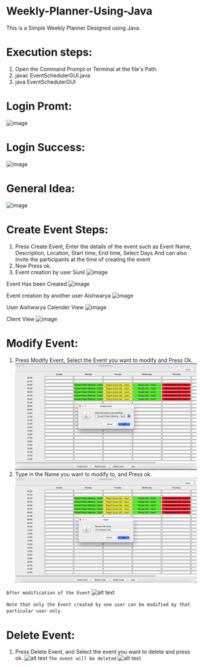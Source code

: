 # Weekly-Planner-Using-Java
This is a Simple Weekly Planner Designed using Java.

# Execution steps:
1. Open the Command Prompt or Terminal at the file's Path.
2. javac EventSchedulerGUI.java
3. java EventSchedulerGUI

# Login Promt:
![image](https://github.com/Sunilkumarkalagarla/Weekly-Planner-Using-Java/assets/152442579/e1420eee-2d00-4811-897d-2ba607a42202)

# Login Success:
![image](https://github.com/Sunilkumarkalagarla/Weekly-Planner-Using-Java/assets/152442579/4857763a-ce23-4cba-a56a-6cc02e9600fb)

# General Idea:
![image](https://github.com/Sunilkumarkalagarla/Weekly-Planner-Using-Java/assets/152442579/f42b4da9-1300-46d0-a75a-74cec4ada0ae)

# Create Event Steps:
1. Press Create Event, Enter the details of the event such as
   Event Name, Description, Location, Start time, End time, Select Days
   And can also Invite the participants at the time of creating the event
2. Now Press ok.
3. Event creation by user Sunil 
![image](https://github.com/Sunilkumarkalagarla/Weekly-Planner-Using-Java/assets/152442579/be92a3c2-32c3-4e58-b1c9-ba6be1263dbf)

Event Has been Created
![image](https://github.com/Sunilkumarkalagarla/Weekly-Planner-Using-Java/assets/152442579/cae9c150-1a59-41d7-8101-fabcd99a1848)

Event creation by another user Aishwarya
![image](https://github.com/Sunilkumarkalagarla/Weekly-Planner-Using-Java/assets/152442579/3432fa8b-cc91-4e03-974b-10e1eb78df51)

User Aishwarya Calender View
![image](https://github.com/Sunilkumarkalagarla/Weekly-Planner-Using-Java/assets/152442579/381feac8-ef9a-4216-a232-b20736871a83)

Client View
![image](https://github.com/Sunilkumarkalagarla/Weekly-Planner-Using-Java/assets/152442579/da62b982-4211-4ebd-9203-7e45854bbda4)


# Modify Event:
1. Press Modify Event, Select the Event you want to modify and Press Ok.
![alt text](./Output%20Screenshots/image-3.png)
2. Type in the Name you want to modify to, and Press ok.
![alt text](./Output%20Screenshots/image-4.png)

``` After modification of the Event ```
![alt text](./Output%20Screenshots/image-5.png)

``` Note that only the Event created by one user can be modified by that particular user only ```

# Delete Event:
1. Press Delete Event, and Select the event you want to delete and press ok.
![alt text](./Output%20Screenshots/image-6.png)
``` The event will be deleted ```
![alt text](./Output%20Screenshots/image-7.png)


